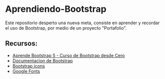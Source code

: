 # Aprendiendo-Bootstrap
Este repositorio desperto una nueva meta, consiste en aprender y recordar el uso de Bootstrap, por medio de un proyecto "Portafolio".

## Recursos:
- [Aprende Bootstrap 5 - Curso de Bootstrap desde Cero](https://www.youtube.com/watch?v=QCw0L6FupQ0)
- [Documentacion de Bootstrap](https://getbootstrap.com/)
- [Bootstrap icons](https://icons.getbootstrap.com/)
- [Google Fonts](https://fonts.google.com/)

